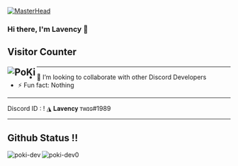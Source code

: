 [![MasterHead](https://media.discordapp.net/attachments/944380483192647680/944387694069436477/New_Project_6.png?width=962&height=389)]()
### Hi there, I'm Lavency 👋

## Visitor Counter <p><img align="left" src="https://profile-counter.glitch.me/poki-dev0/count.svg" alt="PoKi" /></p>






---

- 👯 I’m looking to collaborate with other Discord Developers
- ⚡ Fun fact: Nothing
---


 Discord ID : ! ◮ 𝐋𝐚𝐯𝐞𝐧𝐜𝐲 ᴛᴡɪɢ#1989


---
## Github Status !!
<p><img align="left" src="https://github-readme-stats.vercel.app/api/top-langs?username=poki-dev0&show_icons=true&locale=en&layout=compact" alt="poki-dev" /></p>
<p><img align="left" src="https://github-readme-stats.vercel.app/api?username=poki-dev0&show_icons=true&locale=en" alt="poki-dev0" /></p>









[instagram]: https://instagram.com/kermit_xaro
[soundcloud]: https://soundcloud.com/user-618298858
